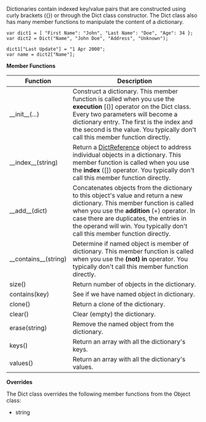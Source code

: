 Dictionaries contain indexed key/value pairs that are constructed using
curly brackets ({}) or through the Dict class constructor. The Dict class
also has many member functions to manipulate the content of a dictionary.

	var dict1 = [ "First Name": "John", "Last Name": "Doe", "Age": 34 };
	var dict2 = Dict("Name", "John Doe", "Address", "Unknown");

	dict1["Last Update"] = "1 Apr 2000";
	var name = dict2["Name"];

**Member Functions**

| Function | Description |
| ------ | ----------- |
| \_\_init__(...) | Construct a dictionary. This member function is called when you use the **execution** [()] operator on the Dict class. Every two parameters will become a dictionary entry. The first is the index and the second is the value. You typically don't call this member function directly. |
| \_\_index__(string) | Return a [DictReference](DictReference.md) object to address individual objects in a dictionary. This member function is called when you use the **index** ([]) operator. You typically don't call this member function directly. |
| \_\_add__(dict) | Concatenates objects from the dictionary to this object's value and return a new dictionary. This member function is called when you use the **addition** (+) operator. In case there are duplicates, the entries in the operand will win. You typically don't call this member function directly. |
| \_\_contains__(string) | Determine if named object is member of dictionary. This member function is called when you use the **(not) in** operator. You typically don't call this member function directly. |
| size() | Return number of objects in the dictionary. |
| contains(key) | See if we have named object in dictionary. |
| clone() | Return a clone of the dictionary. |
| clear() | Clear (empty) the dictionary. |
| erase(string) | Remove the named object from the dictionary. |
| keys() | Return an array with all the dictionary's keys. |
| values() | Return an array with all the dictionary's values. |

**Overrides**

The Dict class overrides the following member functions from the Object class:

* string
